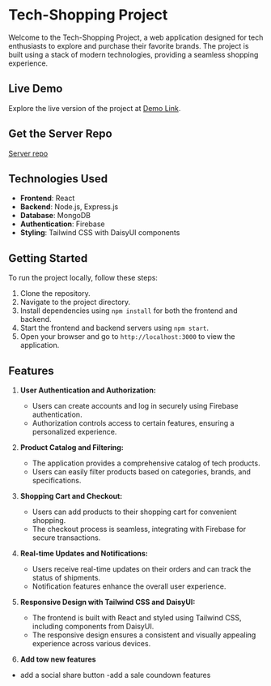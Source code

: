 # Tech-Shopping Project

Welcome to the Tech-Shopping Project, a web application designed for tech enthusiasts to explore and purchase their favorite brands. The project is built using a stack of modern technologies, providing a seamless shopping experience.

## Live Demo

Explore the live version of the project at [Demo Link](https://project-asiment-10.web.app).

## Get the Server Repo

 [Server repo](https://github.com/dibyenduweb/tech-shop-server)

## Technologies Used

- **Frontend**: React
- **Backend**: Node.js, Express.js
- **Database**: MongoDB
- **Authentication**: Firebase
- **Styling**: Tailwind CSS with DaisyUI components

## Getting Started

To run the project locally, follow these steps:

1. Clone the repository.
2. Navigate to the project directory.
3. Install dependencies using `npm install` for both the frontend and backend.
4. Start the frontend and backend servers using `npm start`.
5. Open your browser and go to `http://localhost:3000` to view the application.

## Features

1. **User Authentication and Authorization:**
   - Users can create accounts and log in securely using Firebase authentication.
   - Authorization controls access to certain features, ensuring a personalized experience.

2. **Product Catalog and Filtering:**
   - The application provides a comprehensive catalog of tech products.
   - Users can easily filter products based on categories, brands, and specifications.

3. **Shopping Cart and Checkout:**
   - Users can add products to their shopping cart for convenient shopping.
   - The checkout process is seamless, integrating with Firebase for secure transactions.

4. **Real-time Updates and Notifications:**
   - Users receive real-time updates on their orders and can track the status of shipments.
   - Notification features enhance the overall user experience.

5. **Responsive Design with Tailwind CSS and DaisyUI:**
   - The frontend is built with React and styled using Tailwind CSS, including components from DaisyUI.
   - The responsive design ensures a consistent and visually appealing experience across various devices.

6. **Add tow new features**
- add a social share button
-add a sale coundown features


